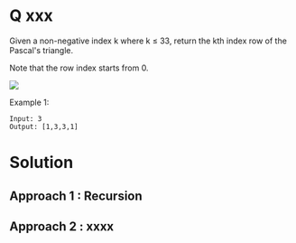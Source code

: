 # Q xxx

Given a non-negative index k where k ≤ 33, return the kth index row of the Pascal's triangle.

Note that the row index starts from 0.

![](https://upload.wikimedia.org/wikipedia/commons/0/0d/PascalTriangleAnimated2.gif)

Example 1:

```
Input: 3
Output: [1,3,3,1]
```

# Solution

## Approach 1 : Recursion

## Approach 2 : xxxx
